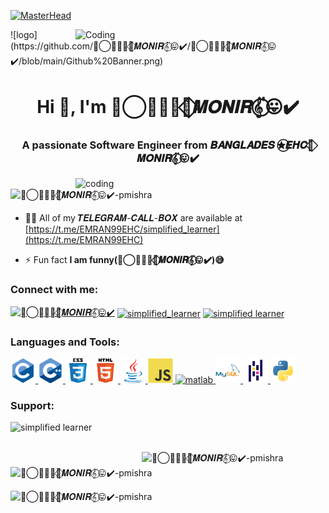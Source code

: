 
[![MasterHead](https://media.licdn.com/dms/image/D563DAQFIJGy_J4EvYA/image-scale_191_1128/0/1666883668428?e=1675425600&v=beta&t=q5S0E-n5z-gDvzZPdOvK7oorksu-JESWk3DdbbvU2ss)](https://codegrills.in)

<img align="right" alt="Coding" width="400" src="https://media.tenor.com/rePDfDWO3XoAAAAd/hacking.gif">
![logo](https://github.com/✮⃝𝑬𝑯𝑪🦋⃟𝑴𝑶𝑵𝑰𝑹𝄟⃝😛✔️/✮⃝𝑬𝑯𝑪🦋⃟𝑴𝑶𝑵𝑰𝑹𝄟⃝😛✔️/blob/main/Github%20Banner.png)
<h1 align="center">Hi 👋, I'm ✮⃝𝑬𝑯𝑪🦋⃟𝑴𝑶𝑵𝑰𝑹𝄟⃝😛✔️</h1>
<h3 align="center">A passionate Software Engineer from 𝑩𝑨𝑵𝑮𝑳𝑨𝑫𝑬𝑺 ✮⃝𝑬𝑯𝑪🦋⃟𝑴𝑶𝑵𝑰𝑹𝄟⃝😛✔️ </h3>

<img align="right" alt="coding" width="400" src="https://user-images.githubusercontent.com/55389276/140866485-8fb1c876-9a8f-4d6a-98dc-08c4981eaf70.gif">

<p align="left"> <img src="https://komarev.com/ghpvc/?username=✮⃝𝑬𝑯𝑪🦋⃟𝑴𝑶𝑵𝑰𝑹𝄟⃝😛✔️-pmishra&label=Profile%20views&color=0e75b6&style=flat" alt="✮⃝𝑬𝑯𝑪🦋⃟𝑴𝑶𝑵𝑰𝑹𝄟⃝😛✔️-pmishra" /> </p>

- 👨‍💻 All of my 𝑻𝑬𝑳𝑬𝑮𝑹𝑨𝑴-𝑪𝑨𝑳𝑳-𝑩𝑶𝑿 are available at [https://t.me/EMRAN99EHC/simplified_learner](https://t.me/EMRAN99EHC)

- ⚡ Fun fact **I am funny(✮⃝𝑬𝑯𝑪🦋⃟𝑴𝑶𝑵𝑰𝑹𝄟⃝😛✔️)😅**

<h3 align="left">Connect with me:</h3>
<p align="left">
<a href="https://linkedin.com/in/✮⃝𝑬𝑯𝑪🦋⃟𝑴𝑶𝑵𝑰𝑹𝄟⃝😛✔️" target="blank"><img align="center" src="https://raw.githubusercontent.com/rahuldkjain/github-profile-readme-generator/master/src/images/icons/Social/linked-in-alt.svg" alt="✮⃝𝑬𝑯𝑪🦋⃟𝑴𝑶𝑵𝑰𝑹𝄟⃝😛✔️" height="30" width="40" /></a>
<a href="https://instagram.com/simplified_learner" target="blank"><img align="center" src="https://raw.githubusercontent.com/rahuldkjain/github-profile-readme-generator/master/src/images/icons/Social/instagram.svg" alt="simplified_learner" height="30" width="40" /></a>
<a href="https://www.youtube.com/c/simplified learner" target="blank"><img align="center" src="https://raw.githubusercontent.com/rahuldkjain/github-profile-readme-generator/master/src/images/icons/Social/youtube.svg" alt="simplified learner" height="30" width="40" /></a>
</p>

<h3 align="left">Languages and Tools:</h3>
<p align="left"> <a href="https://www.cprogramming.com/" target="_blank" rel="noreferrer"> <img src="https://raw.githubusercontent.com/devicons/devicon/master/icons/c/c-original.svg" alt="c" width="40" height="40"/> </a> <a href="https://www.w3schools.com/cpp/" target="_blank" rel="noreferrer"> <img src="https://raw.githubusercontent.com/devicons/devicon/master/icons/cplusplus/cplusplus-original.svg" alt="cplusplus" width="40" height="40"/> </a> <a href="https://www.w3schools.com/css/" target="_blank" rel="noreferrer"> <img src="https://raw.githubusercontent.com/devicons/devicon/master/icons/css3/css3-original-wordmark.svg" alt="css3" width="40" height="40"/> </a> <a href="https://www.w3.org/html/" target="_blank" rel="noreferrer"> <img src="https://raw.githubusercontent.com/devicons/devicon/master/icons/html5/html5-original-wordmark.svg" alt="html5" width="40" height="40"/> </a> <a href="https://www.java.com" target="_blank" rel="noreferrer"> <img src="https://raw.githubusercontent.com/devicons/devicon/master/icons/java/java-original.svg" alt="java" width="40" height="40"/> </a> <a href="https://developer.mozilla.org/en-US/docs/Web/JavaScript" target="_blank" rel="noreferrer"> <img src="https://raw.githubusercontent.com/devicons/devicon/master/icons/javascript/javascript-original.svg" alt="javascript" width="40" height="40"/> </a> <a href="https://www.mathworks.com/" target="_blank" rel="noreferrer"> <img src="https://upload.wikimedia.org/wikipedia/commons/2/21/Matlab_Logo.png" alt="matlab" width="40" height="40"/> </a> <a href="https://www.mysql.com/" target="_blank" rel="noreferrer"> <img src="https://raw.githubusercontent.com/devicons/devicon/master/icons/mysql/mysql-original-wordmark.svg" alt="mysql" width="40" height="40"/> </a> <a href="https://pandas.pydata.org/" target="_blank" rel="noreferrer"> <img src="https://raw.githubusercontent.com/devicons/devicon/2ae2a900d2f041da66e950e4d48052658d850630/icons/pandas/pandas-original.svg" alt="pandas" width="40" height="40"/> </a> <a href="https://www.python.org" target="_blank" rel="noreferrer"> <img src="https://raw.githubusercontent.com/devicons/devicon/master/icons/python/python-original.svg" alt="python" width="40" height="40"/> </a> </p>

<h3 align="left">Support:</h3>
<p><a href="https://www.buymeacoffee.com/simplified"> <img align="left" src="https://cdn.buymeacoffee.com/buttons/v2/default-yellow.png" height="50" width="210" alt="simplified learner" /></a></p><br><br>

<p><img align="left" src="https://github-readme-stats.vercel.app/api/top-langs?username=✮⃝𝑬𝑯𝑪🦋⃟𝑴𝑶𝑵𝑰𝑹𝄟⃝😛✔️-pmishra&show_icons=true&locale=en&layout=compact" alt="✮⃝𝑬𝑯𝑪🦋⃟𝑴𝑶𝑵𝑰𝑹𝄟⃝😛✔️-pmishra" /></p>

<p>&nbsp;<img align="center" src="https://github-readme-stats.vercel.app/api?username=✮⃝𝑬𝑯𝑪🦋⃟𝑴𝑶𝑵𝑰𝑹𝄟⃝😛✔️-pmishra&show_icons=true&locale=en" alt="✮⃝𝑬𝑯𝑪🦋⃟𝑴𝑶𝑵𝑰𝑹𝄟⃝😛✔️-pmishra" /></p>

<p><img align="center" src="https://github-readme-streak-stats.herokuapp.com/?user=✮⃝𝑬𝑯𝑪🦋⃟𝑴𝑶𝑵𝑰𝑹𝄟⃝😛✔️-pmishra&" alt="✮⃝𝑬𝑯𝑪🦋⃟𝑴𝑶𝑵𝑰𝑹𝄟⃝😛✔️-pmishra" /></p>
